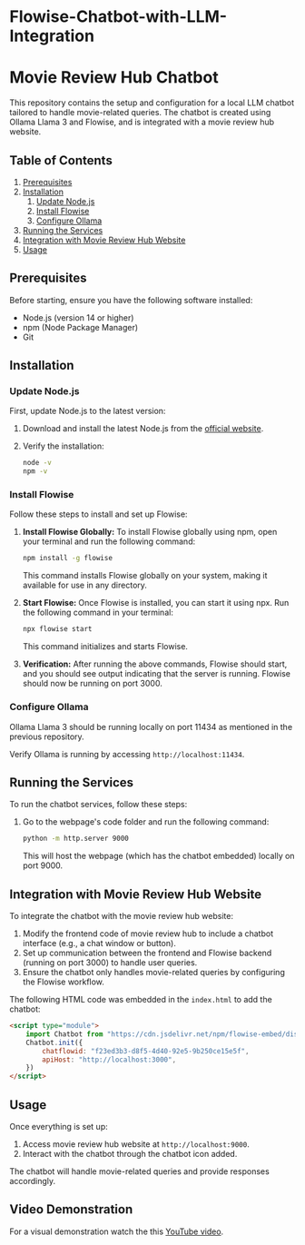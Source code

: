 # Flowise-Chatbot-with-LLM-Integration

# Movie Review Hub Chatbot

This repository contains the setup and configuration for a local LLM chatbot tailored to handle movie-related queries. The chatbot is created using Ollama Llama 3 and Flowise, and is integrated with a movie review hub website.

## Table of Contents
1. [Prerequisites](#prerequisites)
2. [Installation](#installation)
    1. [Update Node.js](#update-nodejs)
    2. [Install Flowise](#install-flowise)
    3. [Configure Ollama](#configure-ollama)
3. [Running the Services](#running-the-services)
4. [Integration with Movie Review Hub Website](#integration-with-movie-review-hub-website)
5. [Usage](#usage)


## Prerequisites

Before starting, ensure you have the following software installed:

- Node.js (version 14 or higher)
- npm (Node Package Manager)
- Git

## Installation

### Update Node.js

First, update Node.js to the latest version:

1. Download and install the latest Node.js from the [official website](https://nodejs.org/).
2. Verify the installation:

   ```sh
   node -v
   npm -v
   ```

### Install Flowise

Follow these steps to install and set up Flowise:

1. **Install Flowise Globally:**
   To install Flowise globally using npm, open your terminal and run the following command:

   ```sh
   npm install -g flowise
   ```

   This command installs Flowise globally on your system, making it available for use in any directory.

2. **Start Flowise:**
   Once Flowise is installed, you can start it using npx. Run the following command in your terminal:

   ```sh
   npx flowise start
   ```

   This command initializes and starts Flowise.

3. **Verification:**
   After running the above commands, Flowise should start, and you should see output indicating that the server is running. Flowise should now be running on port 3000.

### Configure Ollama

Ollama Llama 3 should be running locally on port 11434 as mentioned in the previous repository.

Verify Ollama is running by accessing `http://localhost:11434`.

## Running the Services

To run the chatbot services, follow these steps:

1. Go to the webpage's code folder and run the following command:

   ```sh
   python -m http.server 9000
   ```

   This will host the webpage (which has the chatbot embedded) locally on port 9000.

## Integration with Movie Review Hub Website

To integrate the chatbot with the movie review hub website:

1. Modify the frontend code of  movie review hub to include a chatbot interface (e.g., a chat window or button).
2. Set up communication between the frontend and Flowise backend (running on port 3000) to handle user queries.
3. Ensure the chatbot only handles movie-related queries by configuring the Flowise workflow.

The following HTML code was embedded in the `index.html` to add the chatbot:

```html
<script type="module">
    import Chatbot from "https://cdn.jsdelivr.net/npm/flowise-embed/dist/web.js"
    Chatbot.init({
        chatflowid: "f23ed3b3-d8f5-4d40-92e5-9b250ce15e5f",
        apiHost: "http://localhost:3000",
    })
</script>
```

## Usage

Once everything is set up:

1. Access  movie review hub website at `http://localhost:9000`.
2. Interact with the chatbot through the chatbot icon added.

The chatbot will handle movie-related queries and provide responses accordingly.

## Video Demonstration

For a visual demonstration watch the this [YouTube video](https://youtu.be/I_ml18JCUWw).






